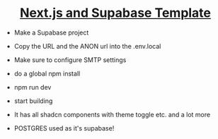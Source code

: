 <a href="https://demo-nextjs-with-supabase.vercel.app/">

  <h1 align="center">Next.js and Supabase Template</h1>
</a>


- Make a Supabase project
- Copy the URL and the ANON url into the .env.local
- Make sure to configure SMTP settings
- do a global npm install
- npm run dev
- start building

- It has all shadcn components with theme toggle etc. and a lot more

- POSTGRES used as it's supabase! 
